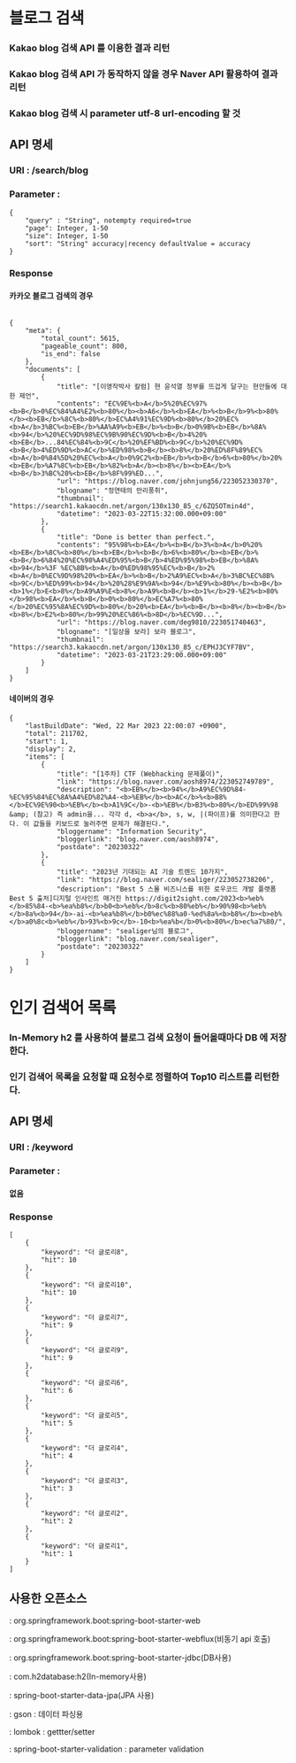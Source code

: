 # 블로그 검색
### Kakao blog 검색 API 를 이용한 결과 리턴
### Kakao blog 검색 API 가 동작하지 않을 경우 Naver API 활용하여 결과 리턴
### Kakao blog 검색 시 parameter utf-8 url-encoding 할 것
## API 명세 
### URI : /search/blog 
### Parameter : 
```
{
    "query" : "String", notempty required=true 
    "page": Integer, 1-50
    "size": Integer, 1-50
    "sort": "String" accuracy|recency defaultValue = accuracy
}
```
### Response 
#### 카카오 블로그 검색의 경우 
```

{
    "meta": {
        "total_count": 5615,
        "pageable_count": 800,
        "is_end": false
    },
    "documents": [
        {
            "title": "[이영작박사 칼럼] 현 윤석열 정부를 뜨겁게 달구는 현안들에 대한 제언",
            "contents": "EC%9E%<b>A</b>5%20%EC%97%<b>B</b>0%EC%84%A4%E2%<b>80%</b><b>A6</b>%<b>EA</b>%<b>B</b>9%<b>80%</b><b>EB</b>%8C%<b>80%</b>EC%A4%91%EC%9D%<b>80%</b>20%EC%<b>A</b>3%BC%<b>EB</b>%AA%A9%<b>EB</b>%<b>B</b>0%9B%<b>EB</b>%8A%<b>94</b>%20%EC%9D%98%EC%9B%90%EC%9D%<b>B</b>4%20%<b>EB</b>...84%EC%84%<b>9C</b>%20%EF%BD%<b>9C</b>%20%EC%9D%<b>B</b>4%ED%9D%<b>AC</b>%ED%98%<b>B</b><b>8%</b>20%ED%8F%89%EC%<b>A</b>0%84%5D%20%EC%<b>A</b>0%9C2%<b>EB</b>%<b>B</b>6%<b>80%</b>20%<b>EB</b>%A7%8C%<b>EB</b>%82%<b>A</b><b>8%</b><b>EA</b>%<b>B</b>3%BC%20%<b>EB</b>%8F%99%ED...",
            "url": "https://blog.naver.com/johnjung56/223052330370",
            "blogname": "정연태의 만리풍취",
            "thumbnail": "https://search1.kakaocdn.net/argon/130x130_85_c/6ZQ5OTmin4d",
            "datetime": "2023-03-22T15:32:00.000+09:00"
        },
        {
            "title": "Done is better than perfect.",
            "contents": "95%98%<b>EA</b>%<b>B</b>3%<b>A</b>0%20%<b>EB</b>%8C%<b>80%</b><b>EB</b>%<b>B</b>6%<b>80%</b><b>EB</b>%<b>B</b>6%84%20%EC%98%A4%ED%95%<b>B</b>4%ED%95%98%<b>EB</b>%8A%<b>94</b>%3F %EC%8B%<b>A</b>0%ED%98%95%EC%<b>B</b>2%<b>A</b>0%EC%9D%98%20%<b>EA</b>%<b>B</b>2%A9%EC%<b>A</b>3%BC%EC%8B%<b>9C</b>%ED%99%<b>94</b>%20%28%E9%9A%<b>94</b>%E9%<b>80%</b><b>B</b><b>1%</b>E<b>8%</b>A9%A9%E<b>8%</b>A9%<b>B</b><b>1%</b>29-%E2%<b>80%</b>98%<b>EA</b>%<b>B</b>0%<b>80%</b>EC%A7%<b>80%</b>20%EC%95%8A%EC%9D%<b>80%</b>20%<b>EA</b>%<b>B</b><b>8%</b><b>B</b><b>8%</b>E2%<b>80%</b>99%20%EC%86%<b>8D</b>%EC%9D...",
            "url": "https://blog.naver.com/deg9810/223051740463",
            "blogname": "[일상을 보라] 보라 블로그",
            "thumbnail": "https://search3.kakaocdn.net/argon/130x130_85_c/EPHJ3CYF7BV",
            "datetime": "2023-03-21T23:29:00.000+09:00"
        }
    ]
}
```

#### 네이버의 경우 
```
{
    "lastBuildDate": "Wed, 22 Mar 2023 22:00:07 +0900",
    "total": 211702,
    "start": 1,
    "display": 2,
    "items": [
        {
            "title": "[1주차] CTF (Webhacking 문제풀이)",
            "link": "https://blog.naver.com/aosh8974/223052749789",
            "description": "<b>EB%</b><b>94%</b>A9%EC%9D%84-%EC%95%84%EC%8A%A4%ED%82%A4-<b>%EB%</b><b>AC</b>%<b>B8%</b>EC%9E%90<b>%EB%</b><b>A1%9C</b>-<b>%EB%</b>B3%<b>80%</b>ED%99%98 &amp; (참고) 즉 admin을... 각각 d, <b>a</b>, s, w, |(파이프)를 의미한다고 한다. 이 값들을 키보드로 눌러주면 문제가 해결된다.",
            "bloggername": "Information Security",
            "bloggerlink": "blog.naver.com/aosh8974",
            "postdate": "20230322"
        },
        {
            "title": "2023년 기대되는 AI 기술 트렌드 10가지",
            "link": "https://blog.naver.com/sealiger/223052738206",
            "description": "Best 5 스몰 비즈니스를 위한 로우코드 개발 플랫폼 Best 5 출처]디지털 인사인트 매거진 https://digit2sight.com/2023<b>%eb%</b>85%84-<b>%ea%b8%</b>b0<b>%eb%</b>8c%<b>80%eb%</b>90%98<b>%eb%</b>8a%<b>94</b>-ai-<b>%ea%b8%</b>b0%ec%88%a0-%ed%8a%<b>b8%</b><b>eb%</b>a0%8c<b>%eb%</b>93%<b>9c</b>-10<b>%ea%b</b>0%<b>80%</b>ec%a7%80/",
            "bloggername": "sealiger님의 블로그",
            "bloggerlink": "blog.naver.com/sealiger",
            "postdate": "20230322"
        }
    ]
}
```
# 인기 검색어 목록
### In-Memory h2 를 사용하여 블로그 검색 요청이 들어올때마다 DB 에 저장한다.
### 인기 검색어 목록을 요청할 때 요청수로 정렬하여 Top10 리스트를 리턴한다.

## API 명세 
### URI : /keyword
### Parameter : 
#### 없음

### Response 
```
[
    {
        "keyword": "더 글로리8",
        "hit": 10
    },
    {
        "keyword": "더 글로리10",
        "hit": 10
    },
    {
        "keyword": "더 글로리7",
        "hit": 9
    },
    {
        "keyword": "더 글로리9",
        "hit": 9
    },
    {
        "keyword": "더 글로리6",
        "hit": 6
    },
    {
        "keyword": "더 글로리5",
        "hit": 5
    },
    {
        "keyword": "더 글로리4",
        "hit": 4
    },
    {
        "keyword": "더 글로리3",
        "hit": 3
    },
    {
        "keyword": "더 글로리2",
        "hit": 2
    },
    {
        "keyword": "더 글로리1",
        "hit": 1
    }
]
```

## 사용한 오픈소스
 : org.springframework.boot:spring-boot-starter-web

 : org.springframework.boot:spring-boot-starter-webflux(비동기 api 호출)

 : org.springframework.boot:spring-boot-starter-jdbc(DB사용)

 : com.h2database:h2(In-memory사용)

 : spring-boot-starter-data-jpa(JPA 사용)

 : gson : 데이터 파싱용

 : lombok : gettter/setter 

 : spring-boot-starter-validation : parameter validation